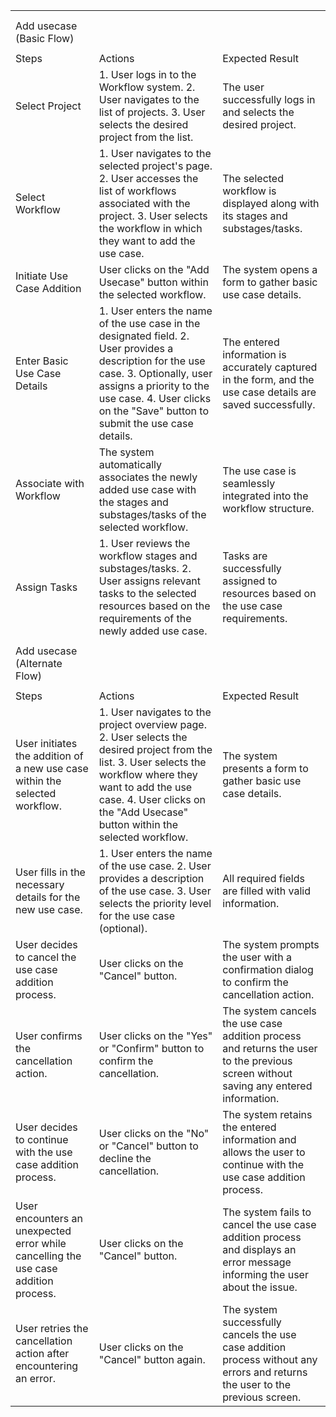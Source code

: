 | | | |
|-|-|-|
| | | |
| | | |
|Add usecase (Basic Flow)| | |
| | | |
|Steps|Actions|Expected Result|
|Select Project|1. User logs in to the Workflow system. 2. User navigates to the list of projects. 3. User selects the desired project from the list.|The user successfully logs in and selects the desired project.|
|Select Workflow|1. User navigates to the selected project's page. 2. User accesses the list of workflows associated with the project. 3. User selects the workflow in which they want to add the use case.|The selected workflow is displayed along with its stages and substages/tasks.|
|Initiate Use Case Addition|User clicks on the "Add Usecase" button within the selected workflow.|The system opens a form to gather basic use case details.|
|Enter Basic Use Case Details|1. User enters the name of the use case in the designated field. 2. User provides a description for the use case. 3. Optionally, user assigns a priority to the use case. 4. User clicks on the "Save" button to submit the use case details.|The entered information is accurately captured in the form, and the use case details are saved successfully.|
|Associate with Workflow|The system automatically associates the newly added use case with the stages and substages/tasks of the selected workflow.|The use case is seamlessly integrated into the workflow structure.|
|Assign Tasks|1. User reviews the workflow stages and substages/tasks. 2. User assigns relevant tasks to the selected resources based on the requirements of the newly added use case.|Tasks are successfully assigned to resources based on the use case requirements.|
| | | |
|Add usecase (Alternate Flow)| | |
| | | |
|Steps|Actions|Expected Result|
|User initiates the addition of a new use case within the selected workflow.|1. User navigates to the project overview page. 2. User selects the desired project from the list. 3. User selects the workflow where they want to add the use case. 4. User clicks on the "Add Usecase" button within the selected workflow.|The system presents a form to gather basic use case details.|
|User fills in the necessary details for the new use case.|1. User enters the name of the use case. 2. User provides a description of the use case. 3. User selects the priority level for the use case (optional).|All required fields are filled with valid information.|
|User decides to cancel the use case addition process.|User clicks on the "Cancel" button.|The system prompts the user with a confirmation dialog to confirm the cancellation action.|
|User confirms the cancellation action.|User clicks on the "Yes" or "Confirm" button to confirm the cancellation.|The system cancels the use case addition process and returns the user to the previous screen without saving any entered information.|
|User decides to continue with the use case addition process.|User clicks on the "No" or "Cancel" button to decline the cancellation.|The system retains the entered information and allows the user to continue with the use case addition process.|
|User encounters an unexpected error while cancelling the use case addition process.|User clicks on the "Cancel" button.|The system fails to cancel the use case addition process and displays an error message informing the user about the issue.|
|User retries the cancellation action after encountering an error.|User clicks on the "Cancel" button again.|The system successfully cancels the use case addition process without any errors and returns the user to the previous screen.|
